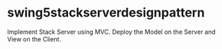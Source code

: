 # swing5stackserverdesignpattern
Implement Stack Server using MVC. Deploy the Model on the Server and View on the Client. 
